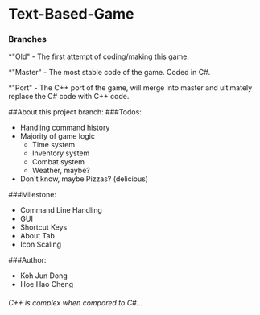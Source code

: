 # Text-Based-Game

### Branches
*"Old" - The first attempt of coding/making this game.

*"Master" - The most stable code of the game. Coded in C#.

*"Port" - The C++ port of the game, will merge into master and ultimately replace the C# code with C++ code.

##About this project branch:
###Todos:
- Handling command history
- Majority of game logic
  * Time system
  * Inventory system
  * Combat system
  * Weather, maybe?
- Don't know, maybe Pizzas? (delicious)

###Milestone:
- Command Line Handling
- GUI
- Shortcut Keys
- About Tab
- Icon Scaling

###Author:
- Koh Jun Dong
- Hoe Hao Cheng


###### C++ is complex when compared to C#...
